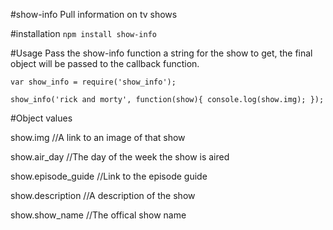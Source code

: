 #show-info
Pull information on tv shows 

#installation 
`npm install show-info`

#Usage
Pass the show-info function a string for the show to get, the final object will be passed to the callback function.

`var show_info = require('show_info');`

`show_info('rick and morty', function(show){
	console.log(show.img);
});`

#Object values

show.img //A link to an image of that show 

show.air_day //The day of the week the show is aired

show.episode_guide //Link to the episode guide

show.description //A description of the show 

show.show_name //The offical show name
